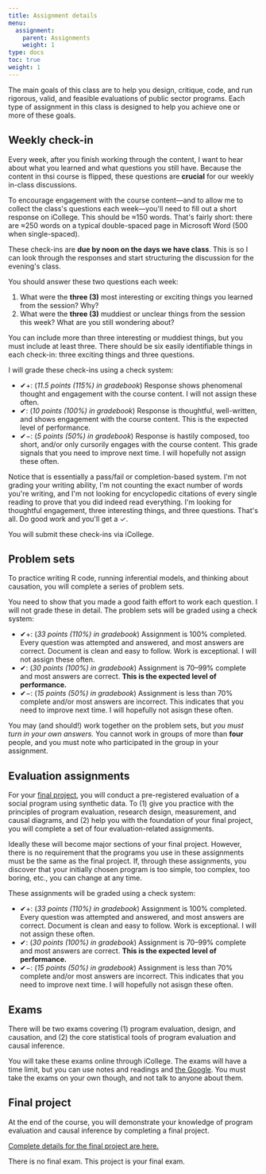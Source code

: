 ```yaml
---
title: Assignment details
menu:
  assignment:
    parent: Assignments
    weight: 1
type: docs
toc: true
weight: 1
---
```


The main goals of this class are to help you design, critique, code, and run rigorous, valid, and feasible evaluations of public sector programs. Each type of assignment in this class is designed to help you achieve one or more of these goals.


## Weekly check-in

Every week, after you finish working through the content, I want to hear about what you learned and what questions you still have. Because the content in thsi course is flipped, these questions are **crucial** for our weekly in-class discussions.

To encourage engagement with the course content—and to allow me to collect the class's questions each week—you'll need to fill out a short response on iCollege. This should be ≈150 words. That's fairly short: there are ≈250 words on a typical double-spaced page in Microsoft Word (500 when single-spaced). 

These check-ins are **due by noon on the days we have class**. This is so I can look through the responses and start structuring the discussion for the evening's class.

You should answer these two questions each week:

1. What were the **three (3)** most interesting or exciting things you learned from the session? Why?
2. What were the **three (3)** muddiest or unclear things from the session this week? What are you still wondering about?    

You can include more than three interesting or muddiest things, but you must include at least three. There should be six easily identifiable things in each check-in: three exciting things and three questions.

I will grade these check-ins using a check system:

- ✔+: (*11.5 points (115%) in gradebook*) Response shows phenomenal thought and engagement with the course content. I will not assign these often.
- ✔: (*10 points (100%) in gradebook*) Response is thoughtful, well-written, and shows engagement with the course content. This is the expected level of performance.
- ✔−: (*5 points (50%) in gradebook*) Response is hastily composed, too short, and/or only cursorily engages with the course content. This grade signals that you need to improve next time. I will hopefully not assign these often.

Notice that is essentially a pass/fail or completion-based system. I'm not grading your writing ability, I'm not counting the exact number of words you're writing, and I'm not looking for encyclopedic citations of every single reading to prove that you did indeed read everything. I'm looking for thoughtful engagement, three interesting things, and three questions. That's all. Do good work and you'll get a ✓.

You will submit these check-ins via iCollege.


## Problem sets

To practice writing R code, running inferential models, and thinking about causation, you will complete a series of problem sets. 

You need to show that you made a good faith effort to work each question. I will not grade these in detail. The problem sets will be graded using a check system:

- ✔+: (*33 points (110%) in gradebook*) Assignment is 100% completed. Every question was attempted and answered, and most answers are correct. Document is clean and easy to follow. Work is exceptional. I will not assign these often.
- ✔: (*30 points (100%) in gradebook*) Assignment is 70–99% complete and most answers are correct. **This is the expected level of performance.**
- ✔−: (*15 points (50%) in gradebook*) Assignment is less than 70% complete and/or most answers are incorrect. This indicates that you need to improve next time. I will hopefully not asisgn these often.

You may (and should!) work together on the problem sets, but *you must turn in your own answers.* You cannot work in groups of more than **four** people, and you must note who participated in the group in your assignment.


## Evaluation assignments

For your [final project](/assignment/final-project/), you will conduct a pre-registered evaluation of a social program using synthetic data. To (1) give you practice with the principles of program evaluation, research design, measurement, and causal diagrams, and (2) help you with the foundation of your final project, you will complete a set of four evaluation-related assignments. 

Ideally these will become major sections of your final project. However, there is no requirement that the programs you use in these assignments must be the same as the final project. If, through these assignments, you discover that your initially chosen program is too simple, too complex, too boring, etc., you can change at any time.

These assignments will be graded using a check system:

- ✔+: (*33 points (110%) in gradebook*) Assignment is 100% completed. Every question was attempted and answered, and most answers are correct. Document is clean and easy to follow. Work is exceptional. I will not assign these often.
- ✔: (*30 points (100%) in gradebook*) Assignment is 70–99% complete and most answers are correct. **This is the expected level of performance.**
- ✔−: (*15 points (50%) in gradebook*) Assignment is less than 70% complete and/or most answers are incorrect. This indicates that you need to improve next time. I will hopefully not asisgn these often.


## Exams

There will be two exams covering (1) program evaluation, design, and causation, and (2) the core statistical tools of program evaluation and causal inference.

You will take these exams online through iCollege. The exams will have a time limit, but you can use notes and readings and [the Google](https://www.youtube.com/watch?v=AQ45fO1uiOQ). You must take the exams on your own though, and not talk to anyone about them.


## Final project

At the end of the course, you will demonstrate your knowledge of program evaluation and causal inference by completing a final project.

[Complete details for the final project are here.](/assignment/final-project/)

There is no final exam. This project is your final exam.
